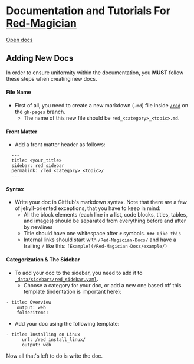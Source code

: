 # Documentation and Tutorials For [Red-Magician](https://github.com/dealien/Red-Magician)

[Open docs](https://dealien.github.io/Red-Magician-Docs/)

## Adding New Docs
In order to ensure uniformity within the documentation, you __MUST__ follow these steps when creating new docs. 

#### File Name
 * First of all, you need to create a new markdown (`.md`) file inside [`/red`](https://github.com/dealien/Red-Magician-Docs/tree/gh-pages/red) on the `gh-pages` branch.
   * The name of this new file should be `red_<category>_<topic>.md`.

#### Front Matter
 * Add a front matter header as follows:<a name="front-matter"></a>
```
  ---
  title: <your_title>
  sidebar: red_sidebar
  permalink: /red_<category>_<topic>/
  ---
```

#### Syntax
 * Write your doc in GitHub's markdown syntax. Note that there are a few of jekyll-oriented exceptions, that you have to keep in mind:
   * All the block elements (each line in a list, code blocks, titles, tables, and images) should be separated from everything before and after by newlines
   * Title should have one whitespace after `#` symbols. `### Like this`
   * Internal links should start with `/Red-Magician-Docs/` and have a trailing `/` like this: `[Example](/Red-Magician-Docs/example/)`

#### Categorization & The Sidebar
 * To add your doc to the sidebar, you need to add it to [`_data/sidebars/red_sidebar.yaml`](../blob/gh-pages/_data/sidebars/red_sidebar.yaml). 
   * Choose a category for your doc, or add a new one based off this template (indentation is important here):
```
- title: Overview
    output: web
    folderitems:
```
  * Add your doc using the following template:
```
- title: Installing on Linux
      url: /red_install_linux/
      output: web
```

Now all that's left to do is write the doc. 
